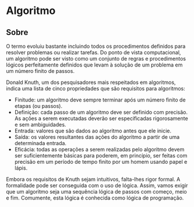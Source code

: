 # Algoritmo

## Sobre

O termo evoluiu bastante incluindo todos os procedimentos definidos para resolver problemas ou realizar tarefas. Do ponto de vista computacional, um algoritmo pode ser visto como um conjunto de regras e procedimentos lógicos perfeitamente definidos que levam à solução de um problema em um número finito de passos.

Donald Knuth, um dos pesquisadores mais respeitados em algoritmos, indica uma lista de cinco propriedades que são requisitos para algoritmos:
- Finitude: um algoritmo deve sempre terminar após um número finito de etapas (ou passos).
- Definição: cada passo de um algoritmo deve ser definido com precisão. As ações a serem executadas deverão ser especificadas rigorosamente e sem ambiguidades.
- Entrada: valores que são dados ao algoritmo antes que ele inicie.
- Saída: os valores resultantes das ações do algoritmo a partir de uma determinada entrada.
- Eficácia: todas as operações a serem realizadas pelo algoritmo devem ser suficientemente básicas para poderem, em princípio, ser feitas com precisão em um período de tempo finito por um homem usando papel e lápis.

Embora os requisitos de Knuth sejam intuitivos, falta-lhes rigor formal. A formalidade pode ser conseguida com o uso de lógica. Assim, vamos exigir que um algoritmo seja uma sequência lógica de passos com começo, meio e fim. Comumente, esta lógica é conhecida como lógica de programação.
